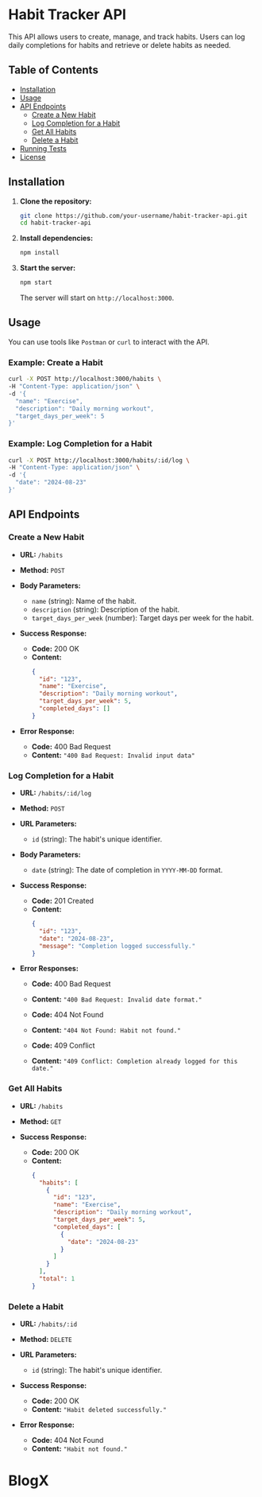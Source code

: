 # Habit Tracker API

This API allows users to create, manage, and track habits. Users can log daily completions for habits and retrieve or delete habits as needed.

## Table of Contents

- [Installation](#installation)
- [Usage](#usage)
- [API Endpoints](#api-endpoints)
  - [Create a New Habit](#create-a-new-habit)
  - [Log Completion for a Habit](#log-completion-for-a-habit)
  - [Get All Habits](#get-all-habits)
  - [Delete a Habit](#delete-a-habit)
- [Running Tests](#running-tests)
- [License](#license)

## Installation

1. **Clone the repository:**

   ```bash
   git clone https://github.com/your-username/habit-tracker-api.git
   cd habit-tracker-api
   ```

2. **Install dependencies:**

   ```bash
   npm install
   ```

3. **Start the server:**

   ```bash
   npm start
   ```

   The server will start on `http://localhost:3000`.

## Usage

You can use tools like `Postman` or `curl` to interact with the API.

### Example: Create a Habit

```bash
curl -X POST http://localhost:3000/habits \
-H "Content-Type: application/json" \
-d '{
  "name": "Exercise",
  "description": "Daily morning workout",
  "target_days_per_week": 5
}'
```

### Example: Log Completion for a Habit

```bash
curl -X POST http://localhost:3000/habits/:id/log \
-H "Content-Type: application/json" \
-d '{
  "date": "2024-08-23"
}'
```

## API Endpoints

### Create a New Habit

- **URL:** `/habits`
- **Method:** `POST`
- **Body Parameters:**

  - `name` (string): Name of the habit.
  - `description` (string): Description of the habit.
  - `target_days_per_week` (number): Target days per week for the habit.

- **Success Response:**

  - **Code:** 200 OK
  - **Content:**
    ```json
    {
      "id": "123",
      "name": "Exercise",
      "description": "Daily morning workout",
      "target_days_per_week": 5,
      "completed_days": []
    }
    ```

- **Error Response:**
  - **Code:** 400 Bad Request
  - **Content:** `"400 Bad Request: Invalid input data"`

### Log Completion for a Habit

- **URL:** `/habits/:id/log`
- **Method:** `POST`
- **URL Parameters:**

  - `id` (string): The habit's unique identifier.

- **Body Parameters:**

  - `date` (string): The date of completion in `YYYY-MM-DD` format.

- **Success Response:**

  - **Code:** 201 Created
  - **Content:**
    ```json
    {
      "id": "123",
      "date": "2024-08-23",
      "message": "Completion logged successfully."
    }
    ```

- **Error Responses:**

  - **Code:** 400 Bad Request
  - **Content:** `"400 Bad Request: Invalid date format."`

  - **Code:** 404 Not Found
  - **Content:** `"404 Not Found: Habit not found."`

  - **Code:** 409 Conflict
  - **Content:** `"409 Conflict: Completion already logged for this date."`

### Get All Habits

- **URL:** `/habits`
- **Method:** `GET`

- **Success Response:**
  - **Code:** 200 OK
  - **Content:**
    ```json
    {
      "habits": [
        {
          "id": "123",
          "name": "Exercise",
          "description": "Daily morning workout",
          "target_days_per_week": 5,
          "completed_days": [
            {
              "date": "2024-08-23"
            }
          ]
        }
      ],
      "total": 1
    }
    ```

### Delete a Habit

- **URL:** `/habits/:id`
- **Method:** `DELETE`
- **URL Parameters:**

  - `id` (string): The habit's unique identifier.

- **Success Response:**

  - **Code:** 200 OK
  - **Content:** `"Habit deleted successfully."`

- **Error Response:**
  - **Code:** 404 Not Found
  - **Content:** `"Habit not found."`
# BlogX
